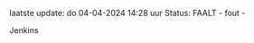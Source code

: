 laatste update: 
do 04-04-2024 14:28   uur 
Status: FAALT - fout - 
<div class="service R">Jenkins</div>